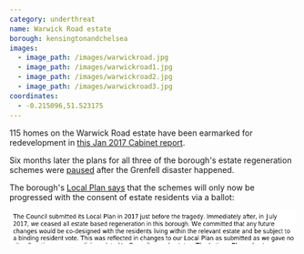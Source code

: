 ```yaml
---
category: underthreat
name: Warwick Road estate 
borough: kensingtonandchelsea
images:
  - image_path: /images/warwickroad.jpg
  - image_path: /images/warwickroad1.jpg
  - image_path: /images/warwickroad2.jpg
  - image_path: /images/warwickroad3.jpg
coordinates: 
  - -0.215096,51.523175
---
```

115 homes on the Warwick Road estate have been earmarked for redevelopment in [this Jan 2017 Cabinet report](https://planningconsult.rbkc.gov.uk/gf2.ti/f/782882/24784581.1/PDF/-/Considerations_for_Estate_Regeneration_Proposals__Warwick_Road_Estate_January_2017.pdf). 

Six months later the plans for all three of the borough's estate regeneration schemes were [paused](https://www.insidehousing.co.uk/news/news/kensington-and-chelsea-council-pauses-schemes-51587) after the Grenfell disaster happened.

The borough's [Local Plan says](https://www.rbkc.gov.uk/sites/default/files/atoms/files/2019%20LOCAL%20PLAN%20SECTION%201%20SPATIAL%20STRATEGY.pdf) that the schemes will only now be progressed with the consent of estate residents via a ballot:

![](/images/rbkc.png)


